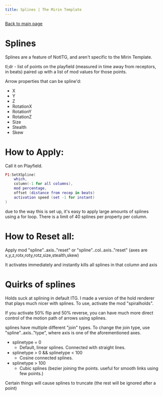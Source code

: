 ```yaml
---
title: Splines | The Mirin Template
---
```

[Back to main page](..)
# Splines
Splines are a feature of NotITG, and aren't specific to the Mirin Template.

tl;dr - list of points on the playfield (measured in time away from receptors, in beats)
paired up with a list of mod values for those points.

Arrow properties that can be spline'd:
* X
* Y
* Z
* RotationX
* RotationY
* RotationZ
* Size
* Stealth
* Skew

# How to Apply:
Call it on Playfield.

```lua
P1:SetXSpline(
	which,
	column(-1 for all columns),
	mod percentage,
	offset (distance from recep in beats)
	activation speed (set -1 for instant)
)
```

due to the way this is set up, it's easy to apply large amounts of splines using a for loop.
There is a limit of 40 splines per property per column.

# How to Reset all:

Apply mod "spline"..axis.."reset" or "spline"..col..axis.."reset"
(axes are x,y,z,rotx,roty,rotz,size,stealth,skew)

It activates immediately and instantly kills all splines in that column and axis




# Quirks of splines

Holds suck at splining in default ITG.
I made a version of the hold renderer that plays much nicer with splines.
To use, activate the mod "spiralholds".

If you activate 50% flip and 50% reverse, you can have much more direct control of the motion path
of arrows using splines.

splines have multiple different "join" types.
To change the join type, use "spline"..axis.."type", where axis is one of the aforementioned axes.

* splinetype = 0
  * Default, linear splines. Connected with straight lines.
* splinetype > 0 && splinetype < 100
  * Cosine connected splines.
* splinetype > 100
  * Cubic splines (bezier joining the points. useful for smooth links using few points.)

Certain things will cause splines to truncate (the rest will be ignored after a point)